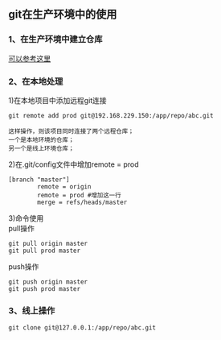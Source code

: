 git在生产环境中的使用
-----
### 1、在生产环境中建立仓库
[可以参考这里](git-server.md)

### 2、在本地处理
1)在本地项目中添加远程git连接
```
git remote add prod git@192.168.229.150:/app/repo/abc.git
```
```
这样操作，则该项目同时连接了两个远程仓库；
一个是本地环境的仓库；
另一个是线上环境仓库；
```
2)在.git/config文件中增加remote = prod
```
[branch "master"]
        remote = origin
        remote = prod #增加这一行
        merge = refs/heads/master
```
3)命令使用<br>
pull操作
```
git pull origin master
git pull prod master
```
push操作
```
git push origin master
git push prod master
```
### 3、线上操作
```
git clone git@127.0.0.1:/app/repo/abc.git
```
